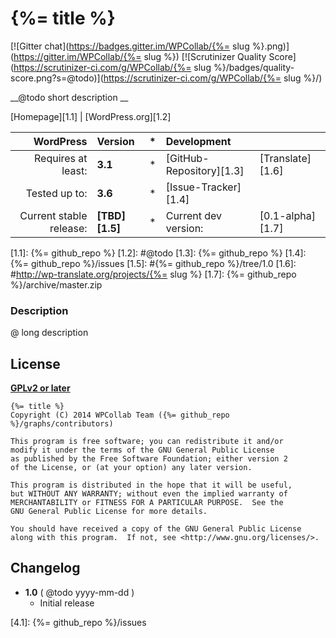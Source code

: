 # {%= title %}
[![Gitter chat](https://badges.gitter.im/WPCollab/{%= slug %}.png)](https://gitter.im/WPCollab/{%= slug %})
[![Scrutinizer Quality Score](https://scrutinizer-ci.com/g/WPCollab/{%= slug %}/badges/quality-score.png?s=@todo)](https://scrutinizer-ci.com/g/WPCollab/{%= slug %}/)

__@todo short description __

[Homepage][1.1] | [WordPress.org][1.2]

| WordPress					| Version			| *		| Development				|					|
| ----:						| :----				| :---: | :----						| :----				|
| Requires at least:		| __3.1__			| *		| [GitHub-Repository][1.3]	| [Translate][1.6]	|
| Tested up to:				| __3.6__			| *		| [Issue-Tracker][1.4]		|					|
| Current stable release:	| __[TBD][1.5]__	| *		| Current dev version:		| [0.1-alpha][1.7]	|

[1.1]: {%= github_repo %}
[1.2]: #@todo
[1.3]: {%= github_repo %}
[1.4]: {%= github_repo %}/issues
[1.5]: #{%= github_repo %}/tree/1.0
[1.6]: #http://wp-translate.org/projects/{%= slug %}
[1.7]: {%= github_repo %}/archive/master.zip

### Description
@ long description


## License
__[GPLv2 or later](http://www.gnu.org/licenses/gpl-2.0.html)__

```
{%= title %}
Copyright (C) 2014 WPCollab Team ({%= github_repo %}/graphs/contributors)

This program is free software; you can redistribute it and/or
modify it under the terms of the GNU General Public License
as published by the Free Software Foundation; either version 2
of the License, or (at your option) any later version.

This program is distributed in the hope that it will be useful,
but WITHOUT ANY WARRANTY; without even the implied warranty of
MERCHANTABILITY or FITNESS FOR A PARTICULAR PURPOSE.  See the
GNU General Public License for more details.

You should have received a copy of the GNU General Public License
along with this program.  If not, see <http://www.gnu.org/licenses/>.
```


## Changelog
* __1.0__ ( @todo yyyy-mm-dd )
    * Initial release

[4.1]: {%= github_repo %}/issues
